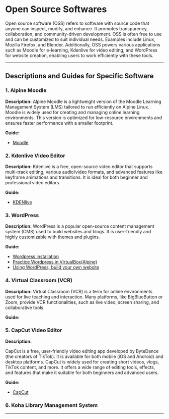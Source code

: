 # Open Source Softwares

Open source software (OSS) refers to software with source code that anyone can inspect, modify, and enhance. It promotes transparency, collaboration, and community-driven development. OSS is often free to use and can be customized to suit individual needs. Examples include Linux, Mozilla Firefox, and Blender. Additionally, OSS powers various applications such as Moodle for e-learning, Kdenlive for video editing, and WordPress for website creation, enabling users to work efficiently with these tools.

---

## **Descriptions and Guides for Specific Software**

### **1. Alpine Moodle**
**Description:**
Alpine Moodle is a lightweight version of the Moodle Learning Management System (LMS) tailored to run efficiently on Alpine Linux. Moodle is widely used for creating and managing online learning environments. This version is optimized for low-resource environments and ensures faster performance with a smaller footprint.

**Guide:**
- [Moodle](https://github.com/LEARN-LK/lms/tree/master)


### **2. Kdenlive Video Editor**
**Description:**
Kdenlive is a free, open-source video editor that supports multi-track editing, various audio/video formats, and advanced features like keyframe animations and transitions. It is ideal for both beginner and professional video editors.

**Guide:**
- [KDENlive](https://github.com/LEARN-LK/lms/blob/master/DaVinci-Resolve.md)
  
### **3. WordPress**
**Description:**
WordPress is a popular open-source content management system (CMS) used to build websites and blogs. It is user-friendly and highly customizable with themes and plugins.

**Guide:**
- [Wordpress installation](https://github.com/LEARN-LK/Open-Source-Softwares/blob/main/wp.md)
- [Practice Wordpress in VirtualBox(Alpine)](https://github.com/LEARN-LK/Open-Source-Softwares/blob/main/Practice-Wordpress.md)
- [Using WordPress, build your own website]()

### **4. Virtual Classroom (VCR)**
**Description:**
Virtual Classroom (VCR) is a term for online environments used for live teaching and interaction. Many platforms, like BigBlueButton or Zoom, provide VCR functionalities, such as live video, screen sharing, and collaborative tools.

**Guide:**

### **5. CapCut Video Editor**
**Description:**

CapCut is a free, user-friendly video editing app developed by ByteDance (the creators of TikTok). It is available for both mobile (iOS and Android) and desktop platforms. CapCut is widely used for creating short videos, vlogs, TikTok content, and more. It offers a wide range of editing tools, effects, and features that make it suitable for both beginners and advanced users.

**Guide:**
- [CapCut](https://github.com/LEARN-LK/Open-Source-Softwares/blob/main/CapCut.md)

### **6.  Koha Library Management System**




---


